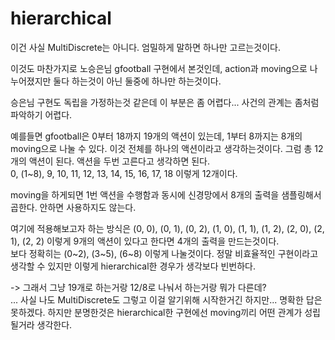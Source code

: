 # hierarchical

이건 사실 MultiDiscrete는 아니다. 엄밀하게 말하면 하나만 고르는것이다.

이것도 마찬가지로 노승은님 gfootball 구현에서 본것인데, action과 moving으로 나누어졌지만 둘다 하는것이 아닌 둘중에 하나만 하는것이다.

승은님 구현도 독립을 가정하는것 같은데 이 부분은 좀 어렵다... 사건의 관계는 좀처럼 파악하기 어렵다.

예를들면 gfootball은 0부터 18까지 19개의 액션이 있는데, 1부터 8까지는 8개의 moving으로 나눌 수 있다. 이것 전체를 하나의 액션이라고 생각하는것이다. 그럼 총 12개의 액션이 된다. 액션을 두번 고른다고 생각하면 된다.  
0, (1~8), 9, 10, 11, 12, 13, 14, 15, 16, 17, 18 이렇게 12개이다.

moving을 하게되면 1번 액션을 수행함과 동시에 신경망에서 8개의 출력을 샘플링해서 곱한다. 안하면 사용하지도 않는다.

여기에 적용해보고자 하는 방식은 (0, 0), (0, 1), (0, 2), (1, 0), (1, 1), (1, 2), (2, 0), (2, 1), (2, 2) 이렇게 9개의 액션이 있다고 한다면 4개의 출력을 만드는것이다.  
보다 정확히는 (0~2), (3~5), (6~8) 이렇게 나눌것이다.
정말 비효율적인 구현이라고 생각할 수 있지만 이렇게 hierarchical한 경우가 생각보다 빈번하다. 

-> 그래서 그냥 19개로 하는거랑 12/8로 나눠서 하는거랑 뭐가 다른데?  
... 사실 나도 MultiDiscrete도 그렇고 이걸 알기위해 시작한거긴 하지만... 명확한 답은 못하겠다. 하지만 분명한것은 hierarchical한 구현에선 moving끼리 어떤 관계가 성립될거라 생각한다.